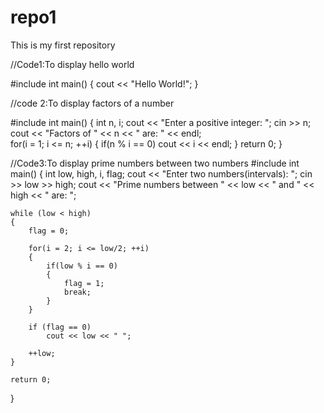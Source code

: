 # repo1

This is my first repository

//Code1:To display hello world

#include <iostream>
int main()
{
  cout << "Hello World!";
}


//code 2:To display factors of a number

#include <iostream>
int main()
{
    int n, i;
 cout << "Enter a positive integer: ";
    cin >> n;
 cout << "Factors of " << n << " are: " << endl;  
    for(i = 1; i <= n; ++i)
    {
        if(n % i == 0)
            cout << i << endl;
    }
 return 0;
}

//Code3:To display prime numbers between two numbers
#include <iostream>
int main()
{
    int low, high, i, flag;
 cout << "Enter two numbers(intervals): ";
    cin >> low >> high;
cout << "Prime numbers between " << low << " and " << high << " are: ";

    while (low < high)
    {
        flag = 0;

        for(i = 2; i <= low/2; ++i)
        {
            if(low % i == 0)
            {
                flag = 1;
                break;
            }
        }

        if (flag == 0)
            cout << low << " ";

        ++low;
    }

    return 0;
}

